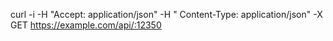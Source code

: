 curl -i -H "Accept: application/json" -H " Content-Type: application/json" -X GET https://example.com/api/:12350
